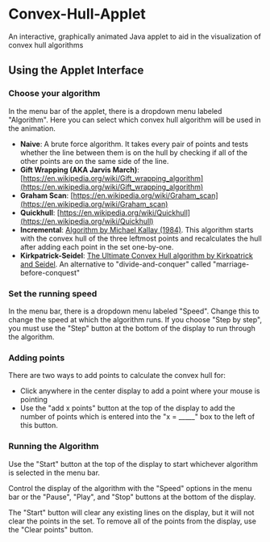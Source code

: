 # Convex-Hull-Applet
An interactive, graphically animated Java applet to aid in the visualization of convex hull algorithms

## Using the Applet Interface
### Choose your algorithm
In the menu bar of the applet, there is a dropdown menu labeled "Algorithm". Here you can select which convex hull algorithm will be used in the animation.
- **Naive**: A brute force algorithm. It takes every pair of points and tests whether the line between them is on the hull by checking if all of the other points are on the same side of the line.
- **Gift Wrapping (AKA Jarvis March)**: [https://en.wikipedia.org/wiki/Gift_wrapping_algorithm](https://en.wikipedia.org/wiki/Gift_wrapping_algorithm)
- **Graham Scan**: [https://en.wikipedia.org/wiki/Graham_scan](https://en.wikipedia.org/wiki/Graham_scan)
- **Quickhull**: [https://en.wikipedia.org/wiki/Quickhull](https://en.wikipedia.org/wiki/Quickhull)
- **Incremental**: [Algorithm by Michael Kallay (1984)](https://www.researchgate.net/publication/220114226_The_Complexity_of_Incremental_Convex_Hull_Algorithms_in_R). This algorithm starts with the convex hull of the three leftmost points and recalculates the hull after adding each point in the set one-by-one.
- **Kirkpatrick-Seidel**: [The Ultimate Convex Hull algorithm by Kirkpatrick and Seidel](https://en.wikipedia.org/wiki/Kirkpatrick%E2%80%93Seidel_algorithm). An alternative to "divide-and-conquer" called "marriage-before-conquest"

### Set the running speed
In the menu bar, there is a dropdown menu labeled "Speed". Change this to change the speed at which the algorithm runs. If you choose "Step by step", you must use the "Step" button at the bottom of the display to run through the algorithm.

### Adding points
There are two ways to add points to calculate the convex hull for:
- Click anywhere in the center display to add a point where your mouse is pointing
- Use the "add x points" button at the top of the display to add the number of points which is entered into the "x = _____" box to the left of this button.

### Running the Algorithm
Use the "Start" button at the top of the display to start whichever algorithm is selected in the menu bar.

Control the display of the algorithm with the "Speed" options in the menu bar or the "Pause", "Play", and "Stop" buttons at the bottom of the display.

The "Start" button will clear any existing lines on the display, but it will not clear the points in the set. To remove all of the points from the display, use the "Clear points" button.

